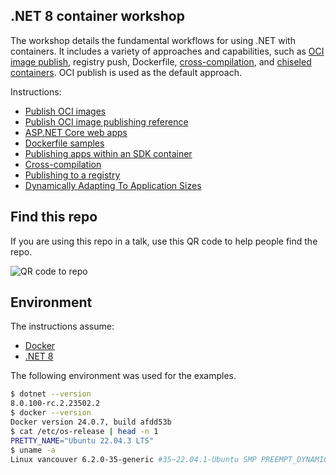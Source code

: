 ## .NET 8 container workshop

The workshop details the fundamental workflows for using .NET with containers. It includes a variety of approaches and capabilities, such as [OCI image publish](https://learn.microsoft.com/dotnet/core/docker/publish-as-container), registry push, Dockerfile, [cross-compilation](https://devblogs.microsoft.com/dotnet/improving-multiplatform-container-support/), and [chiseled containers](https://devblogs.microsoft.com/dotnet/dotnet-6-is-now-in-ubuntu-2204/#net-in-chiseled-ubuntu-containers). OCI publish is used as the default approach.

Instructions:

- [Publish OCI images](publish-oci.md)
- [Publish OCI image publishing reference](publish-oci-reference.md)
- [ASP.NET Core web apps](aspnetcore.md)
- [Dockerfile samples](dockerfile-samples.md)
- [Publishing apps within an SDK container](publish-in-sdk-container.md)
- [Cross-compilation](cross-compilation.md)
- [Publishing to a registry](push-to-registry.md)
- [Dynamically Adapting To Application Sizes](https://maoni0.medium.com/dynamically-adapting-to-application-sizes-2d72fcb6f1ea)

## Find this repo

If you are using this repo in a talk, use this QR code to help people find the repo.

![QR code to repo](container-workshop.png)

## Environment

The instructions assume:

- [Docker](https://docs.docker.com/engine/install/)
- [.NET 8](https://dotnet.microsoft.com/en-us/download/dotnet/8.0)

The following environment was used for the examples.

```bash
$ dotnet --version
8.0.100-rc.2.23502.2
$ docker --version
Docker version 24.0.7, build afdd53b
$ cat /etc/os-release | head -n 1
PRETTY_NAME="Ubuntu 22.04.3 LTS"
$ uname -a
Linux vancouver 6.2.0-35-generic #35~22.04.1-Ubuntu SMP PREEMPT_DYNAMIC Fri Oct  6 10:23:26 UTC 2 x86_64 x86_64 x86_64 GNU/Linux
```
